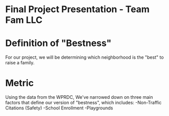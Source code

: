 # Final Project Presentation - Team Fam LLC

# Definition of "Bestness"
For our project, we will be determining which neighborhood is the "best" to raise a family. 

# Metric
Using the data from the WPRDC, We've narrowed down on three main factors that define our version of "bestness", which includes:
-Non-Traffic Citations (Safety)
-School Enrollment 
-Playgrounds 

